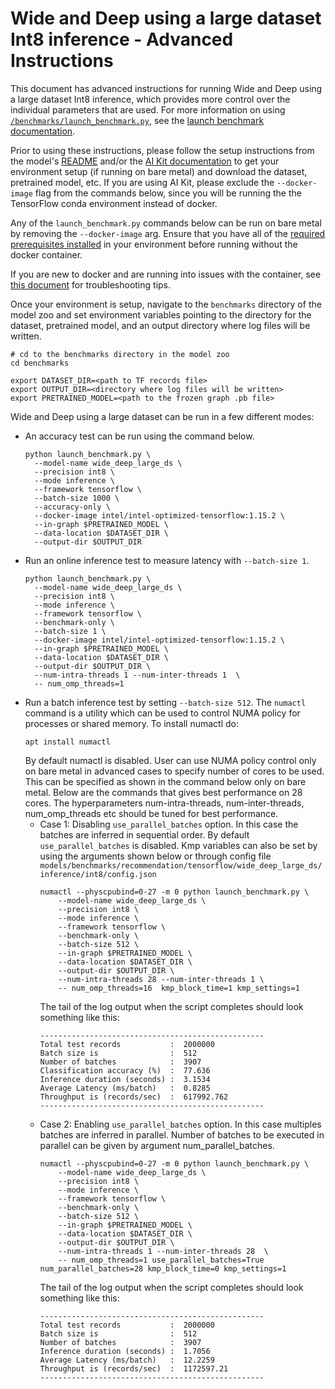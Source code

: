 <!--- 0. Title -->
<!-- This document is auto-generated using markdown fragments and the model-builder -->
<!-- To make changes to this doc, please change the fragments instead of modifying this doc directly -->
# Wide and Deep using a large dataset Int8 inference - Advanced Instructions

<!-- 10. Description -->
This document has advanced instructions for running Wide and Deep using a large dataset Int8
inference, which provides more control over the individual parameters that
are used. For more information on using [`/benchmarks/launch_benchmark.py`](/benchmarks/launch_benchmark.py),
see the [launch benchmark documentation](/docs/general/tensorflow/LaunchBenchmark.md).

Prior to using these instructions, please follow the setup instructions from
the model's [README](README.md) and/or the
[AI Kit documentation](/docs/general/tensorflow/AIKit.md) to get your environment
setup (if running on bare metal) and download the dataset, pretrained model, etc.
If you are using AI Kit, please exclude the `--docker-image` flag from the
commands below, since you will be running the the TensorFlow conda environment
instead of docker.

<!-- 55. Docker arg -->
Any of the `launch_benchmark.py` commands below can be run on bare metal by
removing the `--docker-image` arg. Ensure that you have all of the
[required prerequisites installed](README.md#run-the-model) in your environment
before running without the docker container.

If you are new to docker and are running into issues with the container,
see [this document](/docs/general/docker.md) for troubleshooting tips.

<!-- 50. Launch benchmark instructions -->
Once your environment is setup, navigate to the `benchmarks` directory of
the model zoo and set environment variables pointing to the directory for the
dataset, pretrained model, and an output directory where log
files will be written.

```
# cd to the benchmarks directory in the model zoo
cd benchmarks

export DATASET_DIR=<path to TF records file>
export OUTPUT_DIR=<directory where log files will be written>
export PRETRAINED_MODEL=<path to the frozen graph .pb file>
```

Wide and Deep using a large dataset can be run in a few different modes:
* An accuracy test can be run using the command below.
  ```
  python launch_benchmark.py \
    --model-name wide_deep_large_ds \
    --precision int8 \
    --mode inference \
    --framework tensorflow \
    --batch-size 1000 \
    --accuracy-only \
    --docker-image intel/intel-optimized-tensorflow:1.15.2 \
    --in-graph $PRETRAINED_MODEL \
    --data-location $DATASET_DIR \
    --output-dir $OUTPUT_DIR
  ```
* Run an online inference test to measure latency with `--batch-size 1`.
  ```
  python launch_benchmark.py \
    --model-name wide_deep_large_ds \
    --precision int8 \
    --mode inference \
    --framework tensorflow \
    --benchmark-only \
    --batch-size 1 \
    --docker-image intel/intel-optimized-tensorflow:1.15.2 \
    --in-graph $PRETRAINED_MODEL \
    --data-location $DATASET_DIR \
    --output-dir $OUTPUT_DIR \
    --num-intra-threads 1 --num-inter-threads 1  \
    -- num_omp_threads=1
  ```
* Run a batch inference test by setting `--batch-size 512`. The `numactl`
  command is a utility which can be used to control NUMA policy for processes
  or shared memory. To install numactl do:
  ```
  apt install numactl
  ```
  By default numactl is disabled. User can use NUMA policy control only on
  bare metal in advanced cases to specify number of cores to be used. This can
  be specified as shown in the command below only on bare metal. Below are the
  commands that gives best performance on 28 cores. The hyperparameters
  num-intra-threads, num-inter-threads, num_omp_threads etc should be tuned
  for best performance.
  * Case 1: Disabling `use_parallel_batches` option. In this case the batches
    are inferred in sequential order. By default `use_parallel_batches` is
    disabled. Kmp variables can also be set by using the arguments shown
    below or through config file
    `models/benchmarks/recommendation/tensorflow/wide_deep_large_ds/inference/int8/config.json`
    ```
    numactl --physcpubind=0-27 -m 0 python launch_benchmark.py \
        --model-name wide_deep_large_ds \
        --precision int8 \
        --mode inference \
        --framework tensorflow \
        --benchmark-only \
        --batch-size 512 \
        --in-graph $PRETRAINED_MODEL \
        --data-location $DATASET_DIR \
        --output-dir $OUTPUT_DIR \
        --num-intra-threads 28 --num-inter-threads 1 \
        -- num_omp_threads=16  kmp_block_time=1 kmp_settings=1
    ```
    The tail of the log output when the script completes should look something like this:
    ```
    --------------------------------------------------
    Total test records           :  2000000
    Batch size is                :  512
    Number of batches            :  3907
    Classification accuracy (%)  :  77.636
    Inference duration (seconds) :  3.1534
    Average Latency (ms/batch)   :  0.8285
    Throughput is (records/sec)  :  617992.762
    --------------------------------------------------
    ```
  * Case 2: Enabling `use_parallel_batches` option. In this case multiples
    batches are inferred in parallel. Number of batches to be executed in parallel
    can be given by argument num_parallel_batches.
    ```
    numactl --physcpubind=0-27 -m 0 python launch_benchmark.py \
        --model-name wide_deep_large_ds \
        --precision int8 \
        --mode inference \
        --framework tensorflow \
        --benchmark-only \
        --batch-size 512 \
        --in-graph $PRETRAINED_MODEL \
        --data-location $DATASET_DIR \
        --output-dir $OUTPUT_DIR \
        --num-intra-threads 1 --num-inter-threads 28  \
        -- num_omp_threads=1 use_parallel_batches=True num_parallel_batches=28 kmp_block_time=0 kmp_settings=1
    ```
    The tail of the log output when the script completes should look something like this:
    ```
    --------------------------------------------------
    Total test records           :  2000000
    Batch size is                :  512
    Number of batches            :  3907
    Inference duration (seconds) :  1.7056
    Average Latency (ms/batch)   :  12.2259
    Throughput is (records/sec)  :  1172597.21
    --------------------------------------------------
    ```

